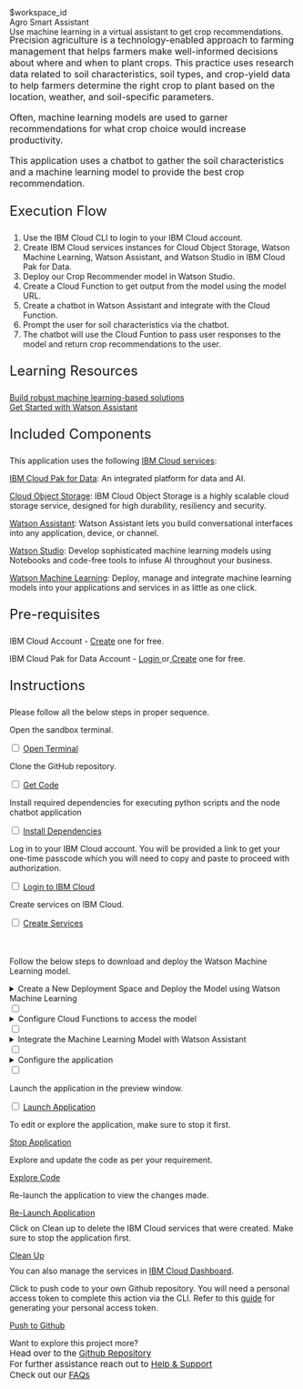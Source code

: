 <html>
<head>
  <meta name="viewport" content="width=device-width, initial-scale=1">
  <link rel="stylesheet" href="style.css">
  <style>
    .header {
      background-image: url('https://raw.githubusercontent.com/IBM/Developer-Playground/master/didact/images/agro-chatbot.jpeg');
    }
  </style>
</head>

<body>
  <div style="margin-top:2rem"></div>
  <div class="hidden-state">$workspace_id</div>
  <div class="header">
    <div class="left-content">
      <div class="apptitle">
        Agro Smart Assistant
      </div>
      <div class="subheading">
        Use machine learning in a virtual assistant to get crop recommendations.
      </div>
    </div>
  </div>
  <div class="section" style="font-size:16px; margin-top:-1.25rem">
    <p>
      Precision agriculture is a technology-enabled approach to farming management that helps farmers make well-informed
      decisions about where and when to plant crops. This practice uses research data related to soil characteristics,
      soil types, and crop-yield data to help farmers determine the right crop to plant based on the location, weather,
      and soil-specific parameters.
    </p>
    <p>
      Often, machine learning models are used to garner recommendations for what crop choice would increase
      productivity.
    </p>
    <p>
      This application uses a chatbot to gather the soil characteristics and a machine learning model to provide the
      best crop recommendation.
    </p>
  </div>
  <div class="section">
    <p style="font-size:24px">Execution Flow</p>
    <ol>
      <li>Use the IBM Cloud CLI to login to your IBM Cloud account.</li>
      <li>Create IBM Cloud services instances for Cloud Object Storage, Watson Machine
        Learning, Watson Assistant, and Watson Studio in IBM Cloud Pak for Data.</li>
      <li>Deploy our Crop Recommender model in Watson Studio.</li>
      <li>Create a Cloud Function to get output from the model using the model URL.</li>
      <li>Create a chatbot in Watson Assistant and integrate with the Cloud Function.</li>
      <li>Prompt the user for soil characteristics via the chatbot.</li>
      <li>The chatbot will use the Cloud Funtion to pass user responses to the model and return crop recommendations to
        the user.</li>
    </ol>
  </div>
  <div class="section">
    <p style="font-size:24px">Learning Resources</p>
    <div>
      <a href="https://developer.ibm.com/articles/what-is-machine-learning/">Build robust machine learning-based
        solutions</a></br>
      <a href="https://developer.ibm.com/learningpaths/get-started-watson-assistant/">Get Started with Watson
        Assistant</a></br>
    </div>
  </div>
  <div class="section">
    <p style="font-size:24px">Included Components</p>
    <div>
      <p>This application uses the following <a href="https://cloud.ibm.com">IBM Cloud services</a>:</p>
      <p><a href="https://www.ibm.com/products/cloud-pak-for-data">IBM Cloud Pak for Data</a>: An integrated platform
        for data and AI.</p>
      <p><a href="https://cloud.ibm.com/objectstorage">Cloud Object Storage</a>: IBM Cloud Object Storage is a highly
        scalable cloud storage service, designed for high durability, resiliency and security.</p>
      <p><a href="https://cloud.ibm.com/catalog/services/watson-assistant">Watson Assistant</a>: Watson Assistant lets
        you build conversational interfaces into any application, device, or channel.</p>
      <p><a href="https://cloud.ibm.com/catalog/services/watson-studio">Watson Studio</a>: Develop sophisticated machine
        learning models using Notebooks and code-free tools to infuse AI throughout your business.</p>
      <p><a href="https://cloud.ibm.com/catalog/services/machine-learning">Watson Machine Learning</a>: Deploy, manage
        and integrate machine learning models into your applications and services in as little as one click.</p>
    </div>
  </div>
  <div class="section">
    <p style="font-size:24px">Pre-requisites</p>
    <div>
      <p>IBM Cloud Account - <a
          href="https://cloud.ibm.com/registration/trial?cm_sp=ibmdev--developer-sandbox--cloudreg"> Create</a> one for
        free.</p>
      <p>IBM Cloud Pak for Data Account - <a
          href="https://dataplatform.cloud.ibm.com/home2?context=cpdaas?cm_sp=ibmdev--developer-sandbox--cloudreg">Login
        </a> or<a
          href="https://dataplatform.cloud.ibm.com/registration/stepone?context=cpdaas&apps=all?cm_sp=ibmdev--developer-sandbox--cloudreg">
          Create</a> one for free.</p>
    </div>
  </div>
  <div class="section">
    <p style="font-size:24px">Instructions</p>
    <p>Please follow all the below steps in proper sequence.</p>
  </div>
  <div class="timeline-container">
    <div class="timeline step open-terminal">
      <div class="content">
        <p>Open the sandbox terminal.</p>
      </div>
      <input type="checkbox">
      <a id="step" class="button is-dark is-medium" title="Open Terminal"
        href="didact://?commandId=terminal-for-sandbox-container:new">Open Terminal</a><br>
      <span class="dot"></span>
    </div>
    <div class="timeline step git-clone">
      <div class="content">
        <p>Clone the GitHub repository.</p>
      </div>
      <input type="checkbox">
      <a id="step" class="button is-dark is-medium" title="Get the Code"
        href="didact://?commandId=extension.sendToTerminal&text=AgroSmartAssistant%7Cclone-repo%7Csandbox%20terminal|git%20clone%20-b%20agro-chatbot%20https://github.com/IBM/Developer-Playground.git%20${CHE_PROJECTS_ROOT}/cp4d-smart-virtual-assistant">Get
        Code</a>
      <span class="dot"></span>
    </div>
    <div class="timeline step install-dependencies">
      <div class="content">
        <p>Install required dependencies for executing python scripts and the node chatbot application
        </p>
      </div>
      <input type="checkbox">
      <a id="step" class="button is-dark is-medium" title="Build the Application"
        href="didact://?commandId=extension.sendToTerminal&text=AgroSmartAssistant%7Cbuild%7Csandbox%20terminal|cd%20${CHE_PROJECTS_ROOT}/cp4d-smart-virtual-assistant/Agro-Smart-Assistant/chatbot%20%26%26%20npm%20install%26%26cd%20${CHE_PROJECTS_ROOT}/cp4d-smart-virtual-assistant%20%26%26%20pip%20install%20-r%20requirements.txt">Install
        Dependencies</a>
      <span class="dot"></span>
    </div>
    <div class="timeline step login-ibmcloud">
      <div class="content">
        <p>Log in to your IBM Cloud account. You will be provided a link to get your one-time passcode which you will
          need to copy
          and paste to proceed with authorization.</p>
      </div>
      <input type="checkbox">
      <a id="step" class="button is-dark is-medium" title="Login to IBM Cloud"
        href="didact://?commandId=extension.sendToTerminal&text=AgroSmartAssistant%7Cibm-login%7Csandbox%20terminal|cd%20${CHE_PROJECTS_ROOT}/cp4d-smart-virtual-assistant/Agro-Smart-Assistant/scripts%20%26%26%20chmod%20%2Bx%20.%2Flogin.sh%20%26%26%20.%2Flogin.sh">Login
        to IBM Cloud</a>
      <span class="dot"></span>
    </div>
    <div class="timeline step create-services-ibmcloud">
      <div class="content">
        <p>Create services on IBM Cloud.</p>
      </div>
      <input type="checkbox">
      <a id="step" class="button is-dark is-medium" title="Create IBM Watson Services"
        href="didact://?commandId=extension.sendToTerminal&text=AgroSmartAssistant%7Ccreate-services%7Csandbox%20terminal|cd%20${CHE_PROJECTS_ROOT}/cp4d-smart-virtual-assistant/Agro-Smart-Assistant/scripts%20%26%26%20chmod%20%2Bx%20.%2Fcreate-ibm-services.sh%20%26%26%20.%2Fcreate-ibm-services.sh">Create
        Services</a>
      <p style="margin-top:50px">Follow the below steps to download and deploy the Watson Machine Learning model.</p>
      <span class="dot"></span>
    </div>
    <div class="timeline dropdown-ctas create-deploy-model step">
      <div class="content">
        <details>
          <summary>Create a New Deployment Space and Deploy the Model using Watson Machine
            Learning<span class="arrow"></span></summary></br></br>
          <div class="timeline step" style="opacity:1">
            <div class="content">
              <p>Step 1 : Generate an API Key in the IBM account. This is required to access the model for our Cloud
                Function.</p>
            </div><input type="checkbox">
            <a id="step" class="button is-dark is-medium" title="Generate API key"
              href="didact://?commandId=extension.sendToTerminal&text=AgroSmartAssistant%7Cgenerate-api-token%7Csandbox%20terminal|cd%20${CHE_PROJECTS_ROOT}/cp4d-smart-virtual-assistant;ibmcloud%20iam%20api-key-create%20ApiKey-SVA%20-d%20'this is API key for Smart Virtual Assitant'%20--file%20${CHE_PROJECTS_ROOT}/cp4d-smart-virtual-assistant/key_file">Generate
              API key</a><span class="dot"></span>
          </div>
          <div class="timeline step create-deployment-space">
            <div class="content">
              <p>Step 2 : Create a new deployment space with the pre-loaded model. Make sure your <a
                  href="https://dataplatform.cloud.ibm.com?cm_sp=ibmdev--developer-sandbox--cloudreg">IBM Cloud Pak for
                  Data</a> account is active in the region given in sandbox terminal.</p>
            </div><input type="checkbox">
            <a id="step" class="button is-dark is-medium"
              href="didact://?commandId=extension.sendToTerminal&text=AgroSmartAssistant%7Ccreate-space%7Csandbox%20terminal|cd%20${CHE_PROJECTS_ROOT}/cp4d-smart-virtual-assistant/Agro-Smart-Assistant/deployment-files%20%26%26%20python%20create_space.py">Create
              Deployment Space</a>
            <span class="dot"></span>
          </div>
          <div class="timeline dropdown-ctas error-ctas">
            <div class="content">
              <details>
                <summary>Incase your model import failed, do the following steps<span class="arrow"></span></summary>
                </br></br>
                <div class="timeline step" style="opacity:1">
                  <div class="content">
                    <p>Step 1 : Download the project zip file.</p>
                  </div><input type="checkbox">
                  <a id="step" class="button is-dark is-medium"
                    href="https://github.com/IBM/Developer-Playground/raw/agro-chatbot/Agro-Smart-Assistant/data/crop-recommendation.zip">Download</a>
                  <span class="dot"></span>
                </div>
                <div class="timeline step">
                  <div class="content">
                    <p>Step 2 : Login to your <a
                        href="https://dataplatform.cloud.ibm.com?cm_sp=ibmdev--developer-sandbox--cloudreg">IBM Cloud
                        Pak
                        for Data</a> account with the region given in your sandbox terminal. Click on "Create a
                      Project".
                    </p>
                    <img
                      src="https://raw.githubusercontent.com/IBM/Developer-Playground/master/didact/images/section_error_1.png"
                      width="750" height="750">
                  </div>
                  <input type="checkbox">
                  <a id="step" class="button is-dark is-medium">Mark as Complete</a>
                  <span class="dot"></span>
                </div>
                <div class="timeline step">
                  <div class="content">
                    <p>Step 3 : Click on "Create a project from sample or file".</p>
                    <img
                      src="https://raw.githubusercontent.com/IBM/Developer-Playground/master/didact/images/section_error_2.png"
                      width="750" height="750">
                  </div>
                  <input type="checkbox">
                  <a id="step" class="button is-dark is-medium">Mark as Complete</a>
                  <span class="dot"></span>
                </div>
                <div class="timeline step">
                  <div class="content">
                    <p>Step 4: Upload the zip file that was just downloaded in Step 1 > Enter a project name > click
                      "Create".</p>
                    <img
                      src="https://raw.githubusercontent.com/IBM/Developer-Playground/master/didact/images/section_error_3.png"
                      width="750" height="750">
                  </div>
                  <input type="checkbox">
                  <a id="step" class="button is-dark is-medium">Mark as Complete</a>
                  <span class="dot"></span>
                </div>
                <div class="timeline step">
                  <div class="content">
                    <p>Step 5 : After the project is created, click on "View new project".</p>
                    <img
                      src="https://raw.githubusercontent.com/IBM/Developer-Playground/master/didact/images/section_error_4.png"
                      width="750" height="750">
                  </div>
                  <input type="checkbox">
                  <a id="step" class="button is-dark is-medium">Mark as Complete</a>
                  <span class="dot"></span>
                </div>
                <div class="timeline step">
                  <div class="content">
                    <p>Step 6 : Click on the Assets tab.</p>
                    <img
                      src="https://raw.githubusercontent.com/IBM/Developer-Playground/master/didact/images/section_error_5.png"
                      width="750" height="750">
                  </div>
                  <input type="checkbox">
                  <a id="step" class="button is-dark is-medium">Mark as Complete</a>
                  <span class="dot"></span>
                </div>
                <div class="timeline step">
                  <div class="content">
                    <p>Step 7 : Click on the (⋮) on right hand side of the Model and Click on "Promote" button.</p>
                    <img
                      src="https://raw.githubusercontent.com/IBM/Developer-Playground/master/didact/images/section_error_6.png"
                      width="750" height="750">
                  </div>
                  <input type="checkbox">
                  <a id="step" class="button is-dark is-medium">Mark as Complete</a>
                  <span class="dot"></span>
                </div>
                <div class="timeline step">
                  <div class="content">
                    <p>Step 8 : On the "Target Space" drop-down menu, select the deployment space you created (To get
                      the
                      deployment space name check your sandbox terminal), Once done click "Promote".</p>
                    <img
                      src="https://raw.githubusercontent.com/IBM/Developer-Playground/master/didact/images/section_error_7.png"
                      width="750" height="750">
                  </div>
                  <input type="checkbox">
                  <a id="step" class="button is-dark is-medium">Mark as Complete</a>
                  <span class="dot"></span>
                </div>
              </details>
            </div>
            <input type="checkbox">
            <span class="dot"></span>
          </div>
          <div class="timeline step deploy-model">
            <div class="content">
              <p>Step 3 : Deploy the model.</p>
            </div><input type="checkbox">
            <a id="step" class="button is-dark is-medium"
              href="didact://?commandId=extension.sendToTerminal&text=AgroSmartAssistant%7Cdeploy-model%7Csandbox%20terminal|cd%20${CHE_PROJECTS_ROOT}/cp4d-smart-virtual-assistant/Agro-Smart-Assistant/deployment-files%20%26%26%20python%20deploy_model.py">Deploy</a>
            <span class="dot"></span>
          </div>
          <div class="timeline step">
            <div class="content">
              <p>Step 4 : Run the script to update the code file with Model URL.</p>
            </div><input type="checkbox">
            <a id="step" class="button is-dark is-medium" title="Update Model URL"
              href="didact://?commandId=extension.sendToTerminal&text=AgroSmartAssistant%7Cupdate-model-url%7Csandbox%20terminal|cd%20${CHE_PROJECTS_ROOT}/cp4d-smart-virtual-assistant/Agro-Smart-Assistant/scripts%20%26%26%20chmod%20%2Bx%20.%2Fadd_model_url.sh%20%26%26%20.%2Fadd_model_url.sh">Update
              Model URL</a><span class="dot"></span>
          </div>
        </details>
      </div>
      <input type="checkbox">
      <span class="dot"></span>
    </div>
    <div class="timeline dropdown-ctas create-cloud-function step">
      <div class="content">
        <details>
          <summary>Configure Cloud Functions to access the model<span class="arrow"></span></summary></br></br>
          <div class="timeline step" style="opacity:1">
            <div class="content">
              <p>Step 1 : Create an Action in cloud functions with web action enabled.</p>
            </div><input type="checkbox">
            <a id="step" class="button is-dark is-medium" title="Create Action"
              href="didact://?commandId=extension.sendToTerminal&text=AgroSmartAssistant%7Ccreate-action%7Csandbox%20terminal|cd%20${CHE_PROJECTS_ROOT}/cp4d-smart-virtual-assistant/Agro-Smart-Assistant/scripts%20%26%26%20python%20create_action.py">Create
              Action</a><span class="dot"></span>
          </div>
          <div class="timeline step">
            <div class="content">
              <p>Step 2 : Run the script to add API Key parameter to the Action.</p>
            </div><input type="checkbox">
            <a id="step" class="button is-dark is-medium" title="Create Parameter"
              href="didact://?commandId=extension.sendToTerminal&text=AgroSmartAssistant%7Cadd-parameter%7Csandbox%20terminal|cd%20${CHE_PROJECTS_ROOT}/cp4d-smart-virtual-assistant/Agro-Smart-Assistant/scripts%20%26%26%20chmod%20%2Bx%20.%2Fadd_parameter.sh%20%26%26%20.%2Fadd_parameter.sh">Add
              Parameter</a><span class="dot"></span>
          </div>
          <div class="timeline step">
            <div class="content">
              <p>Step 3 : Run the script to update the Watson Assistant Dialog skill file with the webhook URL to access
                the Cloud Function.</p>
            </div><input type="checkbox">
            <a id="step" class="button is-dark is-medium" title="Update"
              href="didact://?commandId=extension.sendToTerminal&text=AgroSmartAssistant%7Cupdate-webhook-url%7Csandbox%20terminal|cd%20${CHE_PROJECTS_ROOT}/cp4d-smart-virtual-assistant/Agro-Smart-Assistant/scripts%20%26%26%20chmod%20%2Bx%20.%2Fupdate_dialog.sh%20%26%26%20.%2Fupdate_dialog.sh">Update
              Dialog Skill</a><span class="dot"></span>
          </div>
        </details>
      </div>
      <input type="checkbox">
      <span class="dot"></span>
    </div>
    <div class="timeline dropdown-ctas create-assistant step">
      <div class="content">
        <details>
          <summary>Integrate the Machine Learning Model with Watson Assistant<span class="arrow"></span></summary>
          </br></br>
          <div class="timeline step" style="opacity:1">
            <div class="content">
              <p>Step 1 : Create the Dialog Skill.</p>
            </div><input type="checkbox">
            <a id="step" class="button is-dark is-medium"
              href="didact://?commandId=extension.sendToTerminal&text=AgroSmartAssistant%7Ccreate-skill%7Csandbox%20terminal|cd%20${CHE_PROJECTS_ROOT}/cp4d-smart-virtual-assistant/Agro-Smart-Assistant/chatbot%20%26%26%20python%20watson-assistant.py">Create
              Skill</a><span class="dot"></span>
          </div>
          <div class="timeline step">
            <div class="content">
              <p>Step 2 : Open the Assistant URL given in sandbox terminal in a new tab. Avoid using the shortcut to
                open
                the URL just copy paste the URL in new tab.</p>
            </div>
            <input type="checkbox">
            <a id="step" class="button is-dark is-medium">Mark as Complete</a>
            <span class="dot"></span>
          </div>
          <div class="timeline step">
            <div class="content">
              <p>Step 3 : If the below screen is displayed, click on the profile icon and select "Switch to classic
                experience".</p>
              <img
                src="https://raw.githubusercontent.com/IBM/Developer-Playground/master/didact/images/section_4.2_assistant.png"
                width="750" height="750">
            </div>
            <input type="checkbox">
            <a id="step" class="button is-dark is-medium">Mark as Complete</a>
            <span class="dot"></span>
          </div>
          <div class="timeline step">
            <div class="content">
              <p>Step 4 : Click on "Create assistant".</p>
              <img
                src="https://raw.githubusercontent.com/IBM/Developer-Playground/master/didact/images/section_4.3_assistant.png"
                width="550" height="550">
            </div>
            <input type="checkbox">
            <a id="step" class="button is-dark is-medium">Mark as Complete</a>
            <span class="dot"></span>
          </div>
          <div class="timeline step">
            <div class="content">
              <p>Step 5 : Enter the name of the assistant and click "Create assistant".</p>
              <img
                src="https://raw.githubusercontent.com/IBM/Developer-Playground/master/didact/images/section_4.4_assistant.png"
                width="550" height="550">
            </div>
            <input type="checkbox">
            <a id="step" class="button is-dark is-medium">Mark as Complete</a>
            <span class="dot"></span>
          </div>
          <div class="timeline step">
            <div class="content">
              <p>Step 6 : Once the Assistant is created, click on "Add dialog skill".</p>
              <img
                src="https://raw.githubusercontent.com/IBM/Developer-Playground/master/didact/images/section_4.5_assistant.png"
                width="750" height="750">
            </div>
            <input type="checkbox">
            <a id="step" class="button is-dark is-medium">Mark as Complete</a>
            <span class="dot"></span>
          </div>
          <div class="timeline step">
            <div class="content">
              <p>Step 7
                : In the "Add dialog skill" window, select the "Add Existing Skill" file and click on the "Crop
                Recommender" Skill.</p>
              <img
                src="https://raw.githubusercontent.com/IBM/Developer-Playground/master/didact/images/section_4.6_assistant.png"
                width="750" height="750">
            </div>
            <input type="checkbox">
            <a id="step" class="button is-dark is-medium">Mark as Complete</a>
            <span class="dot"></span>
          </div>
        </details>
      </div>
      <input type="checkbox">
      <span class="dot"></span>
    </div>
    <div class="timeline dropdown-ctas configure-application-ctas step">
      <div class="content">
        <details>
          <summary>Configure the application<span class="arrow"></span></summary></br></br>
          <div class="timeline step" style="opacity:1">
            <div class="content">
              <p>Step 1 : Once the skill is created, click on (⋮) on top right and Click on "Assitant Settings".</p>
              <img
                src="https://raw.githubusercontent.com/IBM/Developer-Playground/master/didact/images/section_5.1_chatbot.png"
                width="450" height="450">
            </div>
            <input type="checkbox">
            <a id="step" class="button is-dark is-medium">Mark as Complete</a>
            <span class="dot"></span>
          </div>
          <div class="timeline step">
            <div class="content">
              <p>Step 2 : Copy the Assistant ID and Assistant URL in .env file.</p>
              <img
                src="https://raw.githubusercontent.com/IBM/Developer-Playground/master/didact/images/section_5.2_chatbot.png"
                width="750" height="750">
            </div>
            <input type="checkbox">
            <a id="step" class="button is-dark is-medium">Mark as Complete</a>
            <span class="dot"></span>
          </div>
          <div class="timeline step">
            <div class="content">
              <p>Step 3 : Paste it in .env file.</p>
            </div><input type="checkbox">
            <a id="step" class="button is-dark is-medium"
              href="didact://?commandId=extension.openFile&text=AgroSmartAssistant%7Cload-skill%7C${CHE_PROJECTS_ROOT}/cp4d-smart-virtual-assistant/.env">Open
              file</a><span class="dot"></span>
          </div>
        </details>
      </div>
      <input type="checkbox">
      <span class="dot"></span>
    </div>
    <div class="timeline step launch-application">
      <div class="content">
        <p>Launch the application in the preview window.</p>
      </div>
      <input type="checkbox">
      <a id="step" class="button is-dark is-medium" title="Launch the Application"
        href="didact://?commandId=extension.sendToTerminal&text=AgroSmartAssistant%7Claunch%7Csandbox%20terminal|cd%20${CHE_PROJECTS_ROOT}/cp4d-smart-virtual-assistant/Agro-Smart-Assistant/chatbot%20%26%26%20npm%20start">Launch
        Application</a>
      <span class="dot"></span>
    </div>
  </div>
  <div class="footer">
    <div class="footer-cta">
      <div class="footer-step stop-application" style="background:transparent">
        <p>To edit or explore the application, make sure to stop it first.</p>
        <a class="button is-dark is-medium" title="Stop Application"
          href="didact://?commandId=vscode.didact.sendNamedTerminalCtrlC&text=sandbox%20terminal">Stop Application</a>
      </div>
      <div class="footer-step explore-application" style="background:transparent">
        <p>Explore and update the code as per your requirement.</p>
        <a class="button is-dark is-medium" title="Explore the Code"
          href="didact://?commandId=extension.openFile&text=AgroSmartAssistant%7Copen-file%7C${CHE_PROJECTS_ROOT}/cp4d-smart-virtual-assistant/Agro-Smart-Assistant/chatbot/public/index.html">Explore
          Code</a></div>
        <div class="footer-step re-launch-application" style="background:transparent">
          <p>Re-launch the application to view the changes made.</p>
          <a class="button is-dark is-medium" title="Launch the Application"
            href="didact://?commandId=extension.sendToTerminal&text=AgroSmartAssistant%7Cre-launch%7Csandbox%20terminal|cd%20${CHE_PROJECTS_ROOT}/cp4d-smart-virtual-assistant/Agro-Smart-Assistant/chatbot%20%26%26%20npm%20start">Re-Launch
            Application</a>
        </div>
        <div class="footer-step clean-up-services" style="background:transparent">
          <p style="margin-top:0.625rem;">Click on
            <bold>Clean up</bold> to delete the IBM Cloud services that were created. Make sure to stop the application
            first.
          </p>
          <a class="button is-dark is-medium" title="Delete services from IBM Cloud"
            href="didact://?commandId=extension.sendToTerminal&text=AgroSmartAssistant%7Cdelete-services%7Csandbox%20terminal|cd%20${CHE_PROJECTS_ROOT}/cp4d-smart-virtual-assistant/Agro-Smart-Assistant/scripts%20%26%26%20chmod%20%2Bx%20.%2Fdelete_services.sh%20%26%26%20.%2Fdelete_services.sh">Clean
            Up</a>
            <p style="margin-top:0.625rem;">You can also manage the services in
            <a href="https://cloud.ibm.com/resources">IBM Cloud Dashboard</a>.
          </p>
        </div>
        <div class="footer-step git-push" style="background:transparent">
          <p style="margin-top:0.625rem;">Click to push code to your own Github repository. You will need a personal access
            token to complete this action via the CLI. Refer to this <a
              href="https://docs.github.com/en/authentication/keeping-your-account-and-data-secure/creating-a-personal-access-token">guide</a>
            for generating your personal access token.</p>
          <a class="button is-dark is-medium" title="Delete services from IBM Cloud"
            href="didact://?commandId=vscode.didact.sendNamedTerminalAString&text=sandbox%20terminal$$sh%20/github.sh ">Push
            to Github</a>
        </div>
      </div>
      <div class="image-div">
        <p class="image-content">Want to explore this project more?
          <span style="font-size:15px;margin-top:0px;display:block;">Head over to the <a
              href="https://github.com/IBM/Developer-Playground/tree/agro-chatbot" target="_blank">Github
              Repository</a></span>
          <span style="font-size:15px;margin-top:0px;display:block;">For further assistance reach out to <a
              href="https://github.com/IBM/Technology-sandbox-Support/issues/new/choose" target="_blank"> Help &
              Support</a></span>
          <span style="font-size:15px;margin-top:0px;display:block;">Check out our <a
              href="https://ibm.github.io/Technology-Sandbox-Support/" target="_blank">FAQs</a></span>
        </p>
      </div>
    </div>
    <br><br>
</body>
<script src="progressive.js"></script>

</html>